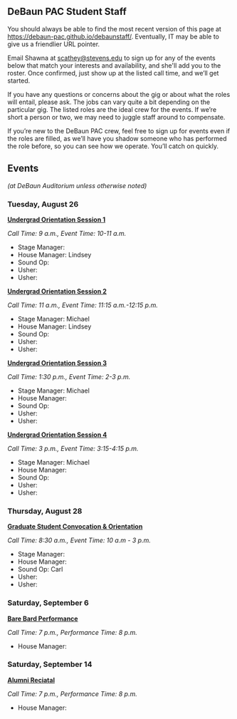 ## DeBaun PAC Student Staff

You should always be able to find the most recent version of this page at <https://debaun-pac.github.io/debaunstaff/>. Eventually, IT may be able to give us a friendlier URL pointer.

Email Shawna at <scathey@stevens.edu>  to sign up for any of the events below that match your interests and availability, and she'll add you to the roster. Once confirmed, just show up at the listed call time, and we’ll get started.

If you have any questions or concerns about the gig or about what the roles will entail, please ask. The jobs can vary quite a bit depending on the particular gig. The listed roles are the ideal crew for the events. If we’re short a person or two, we may need to juggle staff around to compensate.

If you’re new to the DeBaun PAC crew, feel free to sign up for events even if the roles are filled, as we’ll have you shadow someone who has performed the role before, so you can see how we operate. You’ll catch on quickly.


## Events
*(at DeBaun Auditorium unless otherwise noted)*

### Tuesday, August 26
<ins>**Undergrad Orientation Session 1**</ins>

_Call Time: 9 a.m., Event Time: 10-11 a.m._

- Stage Manager:
- House Manager: Lindsey
- Sound Op:
- Usher:
- Usher:

<ins>**Undergrad Orientation Session 2**</ins>

_Call Time: 11 a.m., Event Time: 11:15 a.m.-12:15 p.m._

- Stage Manager: Michael
- House Manager: Lindsey
- Sound Op:
- Usher:
- Usher:

<ins>**Undergrad Orientation Session 3**</ins>

_Call Time: 1:30 p.m., Event Time: 2-3 p.m._

- Stage Manager: Michael
- House Manager:
- Sound Op:
- Usher:
- Usher:

<ins>**Undergrad Orientation Session 4**</ins>

_Call Time: 3 p.m., Event Time: 3:15-4:15 p.m._

- Stage Manager: Michael
- House Manager:
- Sound Op:
- Usher:
- Usher:

### Thursday, August 28
<ins>**Graduate Student Convocation & Orientation**<ins>

_Call Time: 8:30 a.m., Event Time: 10 a.m - 3 p.m._

- Stage Manager:
- House Manager:
- Sound Op: Carl
- Usher:
- Usher: 

### Saturday, September 6
<ins>**Bare Bard Performance**<ins>

_Call Time: 7 p.m., Performance Time: 8 p.m._

- House Manager:

### Saturday, September 14
<ins>**Alumni Reciatal**<ins>

_Call Time: 7 p.m., Performance Time: 8 p.m._

- House Manager:

